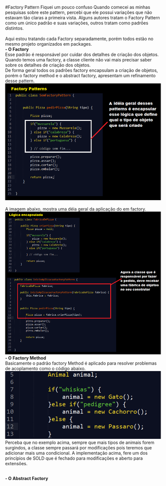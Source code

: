 #Factory Pattern
Fiquei um pouco confuso Quando comecei as minhas pesquisas sobre este pattern, percebi que ele possui variações que não estavam tão claras a primeira vista. Alguns autores tratam o Factory Pattern como um único padrão e suas variações, outros tratam como padrões distintos.
<br/><br/>
Aqui estou tratando cada Factory separadamente, porém todos estão no mesmo projeto organizados em packages.
<br/>
<b> - O Factory</b>
<br/>
Esse padrão é responsável por cuidar dos detalhes de criação dos objetos. Quando temos uma factory, a classe cliente não vai mais precisar saber sobre os detalhes de criação dos objetos.
<br/>
De forma geral todos os padrões factory encapsulam a criação de objetos, porém o factory method e o abstract factory, apresentam um refinamento desse pattern.
<br/>
![alt tag](https://github.com/edneyRoldao/DesignPatternComJava/blob/master/supportFiles/factory.png)
<br/>
<br/>
A imagem abaixo, mostra uma déia geral da aplicação do em factory.
<br/>
![alt tag](https://github.com/edneyRoldao/DesignPatternComJava/blob/master/supportFiles/factory00.png)
<br/>
<b> - O Factory Method</b>
<br/>
Basicamente o padrão factory Method é aplicado para resolver problemas de acoplamento como o código abaixo.
<br/>
![alt tag](https://github.com/edneyRoldao/DesignPatternComJava/blob/master/supportFiles/factory01.png)
<br/>
Perceba que no exemplo acima, sempre que mais tipos de animais forem surgindos, a classe sempre passará por modificações pois teremos que adicionar mais uma condicional. A implementação acima, fere um dos princípios de SOLD que é fechado para modificações e aberto para extensões.

<br/>
<b> - O Abstract Factory</b>
<br/>
<br/>